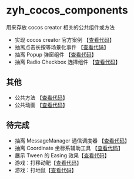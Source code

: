 # zyh_cocos_components

用来存放 cocos creator 相关的公共组件或方法

* 实现 cocos creator 官方案例 【[查看代码](https://github.com/forever-z-133/zyh_cocos_components/tree/main/assets/cocos-demo)】
* 抽离点击长按等场景化事件 【[查看代码](https://github.com/forever-z-133/zyh_cocos_components/tree/main/assets/miao-event)】
* 抽离 Popup 弹窗组件 【[查看代码](https://github.com/forever-z-133/zyh_cocos_components/tree/main/assets/popup)】
* 抽离 Radio Checkbox 选择组件 【[查看代码](https://github.com/forever-z-133/zyh_cocos_components/tree/main/assets/radio-checkbox)】

## 其他

* 公共方法 【[查看代码](https://github.com/forever-z-133/zyh_cocos_components/tree/main/assets/utils/utils.ts)】
* 公共动画 【[查看代码](https://github.com/forever-z-133/zyh_cocos_components/tree/main/assets/utils/animation.ts)】

## 待完成

* 抽离 MessageManager 通信调度器 【[查看代码](https://github.com/forever-z-133/zyh_cocos_components/tree/main/assets/message-manager)】
* 抽离 Coordinate 坐标系辅助工具 【[查看代码](https://github.com/forever-z-133/zyh_cocos_components/tree/main/assets/coordinate)】
* 展示 Tween 的 Easing 效果【[查看代码](https://github.com/forever-z-133/zyh_cocos_components/tree/main/assets/tween-cheat-sheet)】
* 游戏：打移动靶【[查看代码](#)】
* 游戏：打地鼠【[查看代码](#)】
